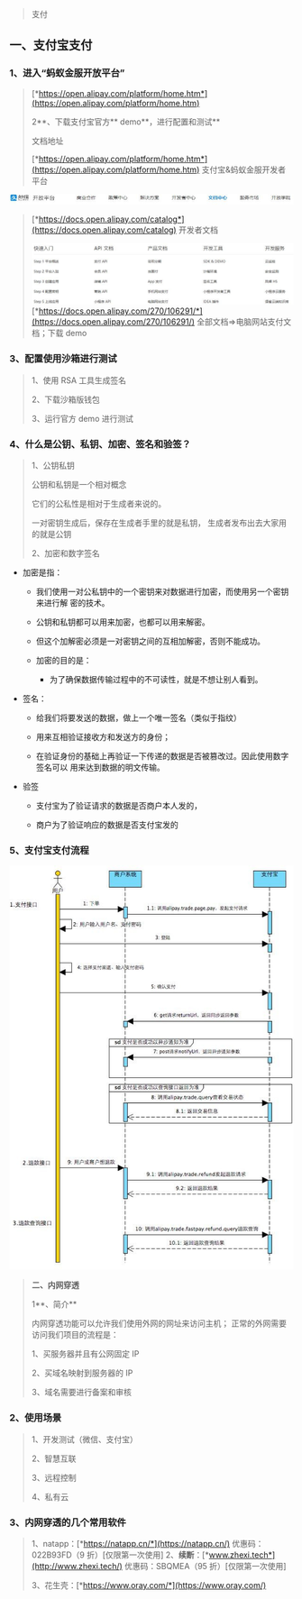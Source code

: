 

> 支付

## 一、支付宝支付

### 1、进入“蚂蚁金服开放平台”

> [*https://open.alipay.com/platform/home.htm*](https://open.alipay.com/platform/home.htm)
>
> 2**、下载支付宝官方** demo**，进行配置和测试**
>
> 文档地址
>
> [*https://open.alipay.com/platform/home.htm*](https://open.alipay.com/platform/home.htm) 支付宝&蚂蚁金服开发者平台

![](https://raw.githubusercontent.com/xqy-power/images/main/202308101558727.jpeg)

> [*https://docs.open.alipay.com/catalog*](https://docs.open.alipay.com/catalog) 开发者文档
>
> ![](https://raw.githubusercontent.com/xqy-power/images/main/202308101558728.jpeg)[*https://docs.open.alipay.com/270/106291/*](https://docs.open.alipay.com/270/106291/) 全部文档=\>电脑网站支付文档；下载 demo

### 3、配置使用沙箱进行测试

> 1、使用 RSA 工具生成签名
>
> 2、下载沙箱版钱包
>
> 3、运行官方 demo 进行测试

### 4、什么是公钥、私钥、加密、签名和验签？

> 1、公钥私钥
>
> 公钥和私钥是一个相对概念
>
> 它们的公私性是相对于生成者来说的。
>
> 一对密钥生成后，保存在生成者手里的就是私钥， 生成者发布出去大家用的就是公钥
>
> 2、加密和数字签名

- 加密是指：

  - 我们使用一对公私钥中的一个密钥来对数据进行加密，而使用另一个密钥来进行解 密的技术。

  - 公钥和私钥都可以用来加密，也都可以用来解密。

  - 但这个加解密必须是一对密钥之间的互相加解密，否则不能成功。

  - 加密的目的是：

    - 为了确保数据传输过程中的不可读性，就是不想让别人看到。

- 签名：

  - 给我们将要发送的数据，做上一个唯一签名（类似于指纹）

  - 用来互相验证接收方和发送方的身份；

  - 在验证身份的基础上再验证一下传递的数据是否被篡改过。因此使用数字签名可以 用来达到数据的明文传输。

- 验签

  - 支付宝为了验证请求的数据是否商户本人发的，

  - 商户为了验证响应的数据是否支付宝发的

### 5、支付宝支付流程

![](https://raw.githubusercontent.com/xqy-power/images/main/202308101558729.jpeg)

> **二、内网穿透**
>
> 1**、简介**
>
> 内网穿透功能可以允许我们使用外网的网址来访问主机； 正常的外网需要访问我们项目的流程是：
>
> 1、买服务器并且有公网固定 IP
>
> 2、买域名映射到服务器的 IP
>
> 3、域名需要进行备案和审核

### 2、使用场景

> 1、开发测试（微信、支付宝）
>
> 2、智慧互联
>
> 3、远程控制
>
> 4、私有云

### 3、内网穿透的几个常用软件

> 1、natapp：[*https://natapp.cn/*](https://natapp.cn/) 优惠码：022B93FD（9 折）\[仅限第一次使用\] 2、**续断**：[*www.zhexi.tech*](http://www.zhexi.tech/) 优惠码：SBQMEA（95 折）\[仅限第一次使用\]
>
> 3、花生壳：[*https://www.oray.com/*](https://www.oray.com/)

